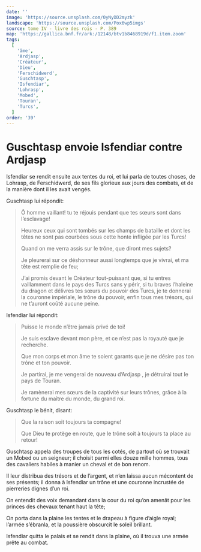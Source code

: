 ```yaml
---
date: ''
image: 'https://source.unsplash.com/0yNyDD2myzk'
landscape: 'https://source.unsplash.com/Pox6wp5imgs'
source: tome IV - livre des rois - P. 389
map: 'https://gallica.bnf.fr/ark:/12148/btv1b8468919d/f1.item.zoom'
tags:
  [
    'âme',
    'Ardjasp',
    'Créateur',
    'Dieu',
    'Ferschidwerd',
    'Guschtasp',
    'Isfendiar',
    'Lohrasp',
    'Mobed',
    'Touran',
    'Turcs',
  ]
order: '39'
---
```


# Guschtasp envoie Isfendiar contre Ardjasp

Isfendiar se rendit ensuite aux tentes du roi, et lui parla de toutes choses, de Lohrasp, de Ferschidwerd, de ses fils glorieux aux jours des combats, et de la manière dont il les avait vengés.

Guschtasp lui répondit:

> Ô homme vaillant! tu te réjouis pendant que tes sœurs sont dans l’esclavage!
>
> Heureux ceux qui sont tombés sur les champs de bataille et dont les têtes ne sont pas courbées sous cette honte infligée par les Turcs!
>
> Quand on me verra assis sur le trône, que diront mes sujets?
>
> Je pleurerai sur ce déshonneur aussi longtemps que je vivrai, et ma tête est remplie de feu;
>
> J’ai promis devant le Créateur tout-puissant que, si tu entres vaillamment dans le pays des Turcs sans y périr, si tu braves l’haleine du dragon et délivres tes sœurs du pouvoir des Turcs, je te donnerai la couronne impériale, le trône du pouvoir, enfin tous mes trésors, qui ne t’auront coûté aucune peine.

Isfendiar lui répondit:

> Puisse le monde n’être jamais privé de toi!
>
> Je suis esclave devant mon père, et ce n’est pas la royauté que je recherche.
>
> Que mon corps et mon âme te soient garants que je ne désire pas ton trône et ton pouvoir.
>
> Je partirai, je me vengerai de nouveau d’Ardjasp , je détruirai tout le pays de Touran.
>
> Je ramènerai mes sœurs de la captivité sur leurs trônes, grâce à la fortune du maître du monde, du grand roi.

Guschtasp le bénit, disant:

> Que la raison soit toujours ta compagne!
>
> Que Dieu te protège en route, que le trône soit à toujours ta place au retour!

Guschtasp appela des troupes de tous les cotés, de partout où se trouvait un Mobed ou un seigneur; il choisit parmi elles douze mille hommes, tous des cavaliers habiles à manier un cheval et de bon renom.

Il leur distribua des trésors et de l’argent, et n’en laissa aucun mécontent de ses présents; il donna à Isfendiar un trône et une couronne incrustée de pierreries dignes d’un roi.

On entendit des voix demandant dans la cour du roi qu’on amenât pour les princes des chevaux tenant haut la tête;

On porta dans la plaine les tentes et le drapeau à figure d’aigle royal; l’armée s’ébranla, et la poussière obscurcit le soleil brillant.

Isfendiar quitta le palais et se rendit dans la plaine, où il trouva une armée prête au combat.
